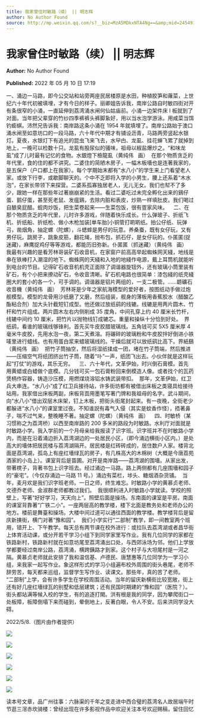 ```yaml
---
title: 我家曾住时敏路（续） || 明志辉
author: No Author Found
source: http://mp.weixin.qq.com/s?__biz=MzA5MDkxNTA4Ng==&amp;mid=2454912219&amp;idx=1&amp;sn=7028bc09547ff8339bd4e8a28495e340&amp;chksm=87a234bab0d5bdac34298ee9f9beb04cecde4a3619a32ae565f677102b44868182604db22848#rd
---
```


# 我家曾住时敏路（续） || 明志辉

**Author:** No Author Found

**Published:** 2022 年 05 月 10 日 17:19

一、涌边一马路，即今公交站和站旁两座民居楼原是水田，种植胶笋和蕹菜，上世纪六十年代初被填埋，才有今日的样子。丽卿姐告诉我，南岸公路自时敏四街对开有条很窄的小涌，一直延伸到荔湾涌水闸何仙姑庙前。小涌一边架件床 I 板就到了对面。当年把父辈穿的竹纱四季裤裤头裤脚紥好，用以当水泡学游泳。用咸菜当饵钓蟛蜞。沛然兄告诉我：南岸路这条小涌在 1954 年就填埋了。南岸公路始于澳口涌水闸至如意坊口的一段马路，六十年代中期才有铺设沥青，马路两旁竖起水银灯。夏夜，水银灯下有追光的昆虫飞来飞去，水曱甴、龙虱、挂花蝉飞累了就掉到地上，一晚可以检数十只。龙虱有股尿似的骚味，祖母以椒盐爆炒之。“和味龙虱”成了儿时最有记忆的食物。水銀燈下檢龍虱（黄纯伟   画）  在那个物质贪乏的年代里，食的住的都不讲究。二婆住的简陋木房子，一幅木板墻也是连著我家的，是五保户（户口都上在我家）。每个学期始末都有”水八小”的学生来上门看望老人家。或放下行李，或歇脚聊天的。个中不乏即将入学的小男生，腰上还系着“木水泡”，在家长带领下来探营。二婆系孤寡独居老人，无儿无女。我们也幇不了多少，跟她一样在那些年过著崩崩紧的生活。看过二婆吃过未完全孵化出来的鷄仔蛋、鹅仔蛋，甚至死老鼠、发瘟鷄，去除内脏和表皮，炒熟一样填肚皮。我们喝过自酿臭屁醋。蚬肉炒饭，把生菜卷起来——生菜包饭，很有疍家风味。    二、在那个物质贪乏的年代里，儿时许多游戏，伴随着快乐成长。什么弹玻子、折纸飞机、折纸船、折纸枪、做小木枪加装[单车胎]小铜管打啲啲纸。拍公仔纸、玩弹弓，凿烟角，抽定螺（陀螺），斗蟋蟀是男仔的玩意。养桑蚕，既有女仔玩，又有男仔玩。跳房子，跳象皮筋，翻花绳，抛布包，抓石仔，是女仔玩的。仆匿匿(捉迷藏)，麻鹰捉鸡仔等等游戏，都能历旧弥新。仆匿匿（抓迷藏）（黄纯伟   画）  我最有兴趣的是看芳林哥装矿石收音机，在家窗户前高高举起蜘蛛网天綫，地线是串在铁棒打入潮湿的地下。蜘蛛网的天綫和入地的地綫作电源，戴上耳筒机就能听到电台的节目。记得矿石收音机机壳正面除了调谐器旋钮外，还有玻璃小筒里装有矿石，有个小把来撩动矿石，令收音清晰。矿石机电路也很简单：漆包綫的纸壳綫圈大的套小的各一个，可手调的。调谐器是铝片两组的，一支二极管。……聼礦石收音機（黄纯伟   画）  芳林哥是少年之家航海模型的爱好者，按图纸动手做过炮舰模型。模型的龙骨用沙纸磨了又磨，然后组装，舰身的薄板用香蕉胶水（醋酸乙酯粘合剂）加大头针截短钉成型。他还做过放纸鹞的线辘。线辘是用两片圆木、竹杆和竹片组成。两片圆木左右内侧削成 35 度角，中间孔穿上约 40 厘米长竹杆，线辘中间约 10 厘米，把竹片以抛物线钉成辘芯。重量和操纵十分恰到好处。  界纸鹞，看谁的玻璃线够锋利。首先买牛皮胶腊玻璃线。五角钱可买 5X5 厘米厚 4 毫米牛皮胶，先用水泡一夜，第二天煮溶。将碾碎的玻璃粉和牛皮胶拌好倒进小铁唛里进行蜡线。也有用蛋白浆来蜡玻璃线的。干燥后就可以放纸鹞比高下。界紙鷂（黄纯伟   画）  把竹子筒抽空，然后将湿纸揉成一团，堵在竹子筒端，然后推进——压缩空气将纸团挤出竹子筒，随着“卟”一声，纸团飞出去。小伙伴就是这样玩起“打仗”的游戏，其乐无穷。    三、六十年代，文革伊始，时兴倒石膏模。首先用黄蜡或白蜡做个底模。几分钱可买一包石膏粉回来倒模造人像。或者找个的瓦药煲柄作容器，铸造沙压模，用燃煤烧溶铝水铸武装带扣。  那年，文革伊始，红卫兵大串连。“水八小”成了红卫兵接待站，许多街坊都有被借出床板之类寝具给接待站用。我家借出床板两副，床板背靣用墨笔写著门牌和我祖母的名字。武斗期间，向“水八小”借出双层木床架，钉上木板，把街头街尾封起来。有一夜晚，全街老少都躲进“水八小”的课室里过夜。不知谁説有毒气入侵（其实是蚊香作怪），捂著鼻子，喘不过气来，整晚睡不著。抽定螺（陀螺）（黄纯伟   画）    四、时敏桥（某习惯称之为荔湾桥）以西至南岸路的 200 多米的路段为时敏路。水利厅对面就是时敏路小学。我入学前的一个月母亲给我报读了识字班。识字班并不在时敏路小学内，而是在沿着涌边折入荔湾湖边的一处居民小区，（即今涌边横街小区内。）是处高大的墻体把居民楼与荔湾湖隔开。居民楼是红砖砖成的，居住数户人家。楼背北面是荔湾湖，孤岛上有座红墻绿瓦的房子，有几株高大的木棉树（大概是今唐荔苑酒家的小岛上）。课室背后是苗圃。对开是南岸路——荔湾湖的围墻。从家出发，带著櫈子，背著书包上识字班去。经过涌边一马路。路上两侧都有几座围墻和园子的“豪宅”。（今仅存涌边一马路 11 号。）涌边有菜栏，埗头、糖烟酒杂货铺。  当年，麦月欢是我们识字班老师。一日之师，终生难忘。时敏路小学的黄慕贞老师、文德乔老师、金淑群老师都教过我们。  我很顺利进入时敏路小学就读。学校的照壁上，写著“好好学习，天天向上”。照壁后面是操场。东南面的课室是平房。南面的课室背靠著“广铁二小”。一座两层高的教学楼，楼下北面是教务处和老师办公的地方。楼前是舞臺和操场。大楼中间过道可以通往西面的教学楼。教学楼背后是留庆新撗街，横门对著“豫和园”。  我们小学实行“二部制”教学，即一间教室两个班用，错开上、下午教学。每天总有两节课在校外进行：或拉队去荔湾湖或者昌华街上体育活动课，或分开若干学习小组下到同学家里写作业。我有几位同学的家都在铁路新村，铁路新村就在如意坊尾至荔湾涌出口处，与西郊泳场为邻。他们上学放学都要经过南岸公路，荔湾涌，横跨銕路才到家。这个村子与大坦尾村是一河之隔。黄慕贞老师就此安排了我和温信基、卢德民、唐慧惠等几位同学为一学习小组，来我家一起写作业。象这样形式的学习小组遍布校外周围的街头巷尾，老师不辞劳苦，每天都来巡组，监督学生写作业、读课文。那些年，真的苦了老师。  “二部制”上学，会有许多学生在学校周围活动。当年的留庆新横街比较宽敞，街上还有好几座红墻绿瓦的别墅和低层建筑；还有民国时期建的“豫和园”（医院？）。街头都站满等候入校的学生，有的追逐打閙。洪有根是我的同学，因为攀爬街口一处板障，板障倒塌下来而碰到，晕倒地上，反著白眼，令人不安。后来洪同学没大碍。









2022/5/8.（图片由作者提供）

![](https://mmbiz.qpic.cn/mmbiz_jpg/PJWG74pLsMasNias8tF8jA8THKP9smqw4hNaKYIGy91qY1um41F3GPqJH6TeCuBf5tRCs8EY8Nb0icicqO098dmqg/640)

![](https://mmbiz.qpic.cn/mmbiz_jpg/PJWG74pLsMasNias8tF8jA8THKP9smqw4Qvdo45U160J2iavvlTpibj6yIClJQKG5vVgQVc4ictwTQibH57PE42bibRw/640)

![](https://mmbiz.qpic.cn/mmbiz_jpg/PJWG74pLsMasNias8tF8jA8THKP9smqw4QcTBrArfPqUicfhkZX7fwd8Y4ZiaUV6ibNibrk8YhNODY1QuYDQmoqDADA/640)

![](https://mmbiz.qpic.cn/mmbiz_jpg/PJWG74pLsMasNias8tF8jA8THKP9smqw4fOrQ3L8EibQwwHnxDVVt2DENbziaFjfkwqhNGib0Gq04jTY9LprfICKhA/640)

![](https://mmbiz.qpic.cn/mmbiz_jpg/PJWG74pLsMasNias8tF8jA8THKP9smqw4RCtGmnkPPQ3sQURAsleibibkIZ1ibviaX6hDFMSZrNoNZWD7icmrmibZ00Gw/640)

![](https://mmbiz.qpic.cn/mmbiz_jpg/PJWG74pLsMasNias8tF8jA8THKP9smqw43MMBlyVhPexUQuQic6icLp5ONzVnDzhiaKNI9DCTs6ibJvsm6ygoQ4Lq0w/640)

读本号文章，品广州往事：六脉渠的千年之变走进中西合璧的荔湾名人故居端午时节逛三滘赤坎骑楼：曾经出现在许多影视作品中欢迎关注本号欢迎赐稿，留住回忆
